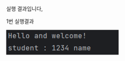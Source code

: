 실행 결과입니다,

1번 실행결과

<img src='https://github.com/max4779/javaproject/blob/master/screenshot/result.PNG' width="60%">
